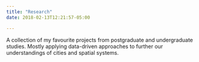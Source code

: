 ```yaml
---
title: "Research"
date: 2018-02-13T12:21:57-05:00

---
```


A collection of my favourite projects from postgraduate and undergraduate studies. Mostly applying data-driven approaches to further our understandings of cities and spatial systems. 